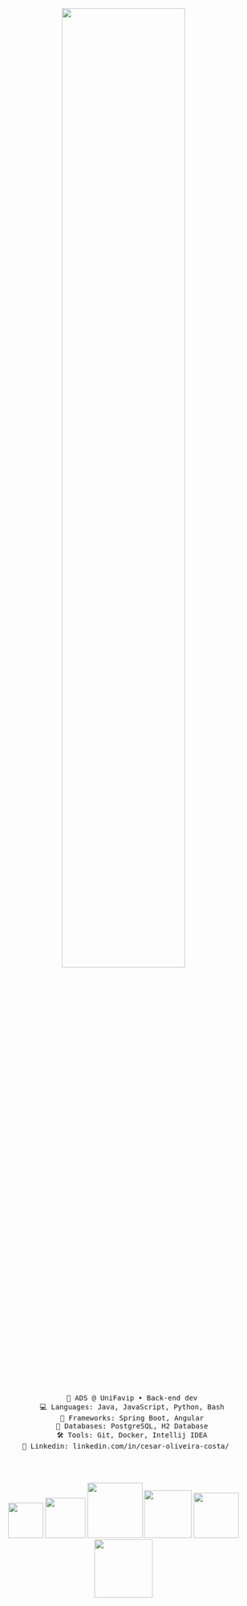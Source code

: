 <div align="center">

<img src="https://readme-typing-svg.demolab.com?font=Inconsolata&weight=500&size=50&duration=3000&pause=300&color=50C878&center=true&vCenter=true&multiline=true&repeat=false&random=false&width=1300&height=140&lines=Hello,+friend;I'm+César%2C+a+tech+rat+and+Evangelion+fan+水" width="70%" />
<br><br>
<pre>
    💼 ADS @ UniFavip • Back-end dev
    💻 Languages: Java, JavaScript, Python, Bash
    📖 Frameworks: Spring Boot, Angular
    💾 Databases: PostgreSQL, H2 Database
    🛠️ Tools: Git, Docker, Intellij IDEA
    💼 Linkedin: linkedin.com/in/cesar-oliveira-costa/   
</pre>
<br><br>

<br>
<div align=center>
    <img src="https://img.shields.io/badge/Java-ED8B00?style=flat&logo=openjdk&logoColor=white" width=70px>
    <img src="https://img.shields.io/badge/Spring-6DB33F?style=flat&logo=spring&logoColor=white" width=80px>
    <img src="https://img.shields.io/badge/JavaScript-F7DF1E?style=flat&logo=javascript&logoColor=black" width=110px>
    <img src="https://img.shields.io/badge/Angular-0F0F11?style=flat&logo=angular&logoColor=white" width=95px>
    <img src="https://img.shields.io/badge/python-3670A0?style=for-the-badge&logo=python&logoColor=ffdd54" width=90px>
    <img src="https://img.shields.io/badge/PostgreSQL-4169E1?style=flat&logo=postgresql&logoColor=white" width=116px>
</div>
</div>



